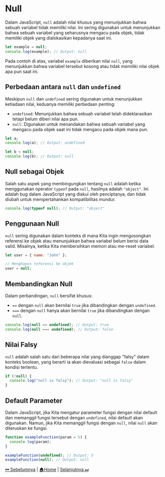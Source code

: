 # Null

Dalam JavaScript, `null` adalah nilai khusus yang menunjukkan bahwa sebuah variabel tidak memiliki nilai. Ini sering digunakan untuk menunjukkan bahwa sebuah variabel yang seharusnya mengacu pada objek, tidak memiliki objek yang dialokasikan kepadanya saat ini.

```javascript
let example = null;
console.log(example); // Output: null
```

Pada contoh di atas, variabel `example` diberikan nilai `null`, yang menunjukkan bahwa variabel tersebut kosong atau tidak memiliki nilai objek apa pun saat ini.

## Perbedaan antara `null` dan `undefined`

Meskipun `null` dan `undefined` sering digunakan untuk menunjukkan ketiadaan nilai, keduanya memiliki perbedaan penting:

- `undefined`: Menunjukkan bahwa sebuah variabel telah dideklarasikan tetapi belum diberi nilai apa pun.
- `null`: Digunakan untuk menandakan bahwa sebuah variabel yang mengacu pada objek saat ini tidak mengacu pada objek mana pun.

```javascript
let a;
console.log(a); // Output: undefined

let b = null;
console.log(b); // Output: null
```

## Null sebagai Objek

Salah satu aspek yang membingungkan tentang `null` adalah ketika menggunakan operator `typeof` pada `null`, hasilnya adalah `"object"`. Ini adalah bug dalam JavaScript yang diakui oleh penciptanya, dan tidak diubah untuk mempertahankan kompatibilitas mundur.

```javascript
console.log(typeof null); // Output: "object"
```

## Penggunaan Null

`null` sering digunakan dalam konteks di mana Kita ingin mengosongkan referensi ke objek atau menunjukkan bahwa variabel belum berisi data valid. Misalnya, ketika Kita membersihkan memori atau me-reset variabel.

```javascript
let user = { name: "John" };

// Menghapus referensi ke objek
user = null;
```

## Membandingkan Null

Dalam perbandingan, `null` bersifat khusus:

- `==` dengan `null` akan bernilai `true` jika dibandingkan dengan `undefined`.
- `===` dengan `null` hanya akan bernilai `true` jika dibandingkan dengan `null`.

```javascript
console.log(null == undefined); // Output: true
console.log(null === undefined); // Output: false
```

## Nilai Falsy

`null` adalah salah satu dari beberapa nilai yang dianggap "falsy" dalam konteks boolean, yang berarti ia akan dievaluasi sebagai `false` dalam kondisi tertentu.

```javascript
if (!null) {
  console.log("null is falsy"); // Output: "null is falsy"
}
```

## Default Parameter

Dalam JavaScript, jika Kita mengatur parameter fungsi dengan nilai default dan memanggil fungsi tersebut dengan `undefined`, nilai default akan digunakan. Namun, jika Kita memanggil fungsi dengan `null`, nilai `null` akan diteruskan ke fungsi.

```javascript
function exampleFunction(param = 5) {
  console.log(param);
}

exampleFunction(undefined); // Output: 5
exampleFunction(null); // Output: null
```

[⏮ Sebelumnya](../boolean/README.md) | [🏠Home](../README.md) | [Selanjutnya ⏭](../undefined/README.md)
